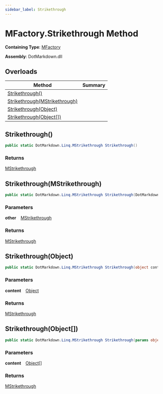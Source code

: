 ```yaml
---
sidebar_label: Strikethrough
---
```


# MFactory\.Strikethrough Method

**Containing Type**: [MFactory](../index.md)

**Assembly**: DotMarkdown\.dll

## Overloads

| Method | Summary |
| ------ | ------- |
| [Strikethrough()](#3842745876) | |
| [Strikethrough(MStrikethrough)](#1534301742) | |
| [Strikethrough(Object)](#1859200282) | |
| [Strikethrough(Object\[\])](#2174192725) | |

<a id="3842745876"></a>

## Strikethrough\(\) 

```csharp
public static DotMarkdown.Linq.MStrikethrough Strikethrough()
```

### Returns

[MStrikethrough](../../MStrikethrough/index.md)

<a id="1534301742"></a>

## Strikethrough\(MStrikethrough\) 

```csharp
public static DotMarkdown.Linq.MStrikethrough Strikethrough(DotMarkdown.Linq.MStrikethrough other)
```

### Parameters

**other** &ensp; [MStrikethrough](../../MStrikethrough/index.md)

### Returns

[MStrikethrough](../../MStrikethrough/index.md)

<a id="1859200282"></a>

## Strikethrough\(Object\) 

```csharp
public static DotMarkdown.Linq.MStrikethrough Strikethrough(object content)
```

### Parameters

**content** &ensp; [Object](https://docs.microsoft.com/en-us/dotnet/api/system.object)

### Returns

[MStrikethrough](../../MStrikethrough/index.md)

<a id="2174192725"></a>

## Strikethrough\(Object\[\]\) 

```csharp
public static DotMarkdown.Linq.MStrikethrough Strikethrough(params object[] content)
```

### Parameters

**content** &ensp; [Object](https://docs.microsoft.com/en-us/dotnet/api/system.object)\[\]

### Returns

[MStrikethrough](../../MStrikethrough/index.md)

